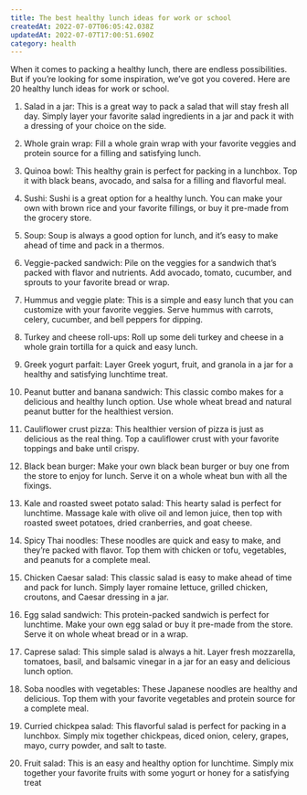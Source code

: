 ```yaml
---
title: The best healthy lunch ideas for work or school
createdAt: 2022-07-07T06:05:42.038Z
updatedAt: 2022-07-07T17:00:51.690Z
category: health
---
```


When it comes to packing a healthy lunch, there are endless possibilities. But if you’re looking for some inspiration, we’ve got you covered. Here are 20 healthy lunch ideas for work or school.

1. Salad in a jar: This is a great way to pack a salad that will stay fresh all day. Simply layer your favorite salad ingredients in a jar and pack it with a dressing of your choice on the side.

2. Whole grain wrap: Fill a whole grain wrap with your favorite veggies and protein source for a filling and satisfying lunch.

3. Quinoa bowl: This healthy grain is perfect for packing in a lunchbox. Top it with black beans, avocado, and salsa for a filling and flavorful meal.

4. Sushi: Sushi is a great option for a healthy lunch. You can make your own with brown rice and your favorite fillings, or buy it pre-made from the grocery store.

5. Soup: Soup is always a good option for lunch, and it’s easy to make ahead of time and pack in a thermos.

6. Veggie-packed sandwich: Pile on the veggies for a sandwich that’s packed with flavor and nutrients. Add avocado, tomato, cucumber, and sprouts to your favorite bread or wrap.

7. Hummus and veggie plate: This is a simple and easy lunch that you can customize with your favorite veggies. Serve hummus with carrots, celery, cucumber, and bell peppers for dipping.

8. Turkey and cheese roll-ups: Roll up some deli turkey and cheese in a whole grain tortilla for a quick and easy lunch.

9. Greek yogurt parfait: Layer Greek yogurt, fruit, and granola in a jar for a healthy and satisfying lunchtime treat.

10. Peanut butter and banana sandwich: This classic combo makes for a delicious and healthy lunch option. Use whole wheat bread and natural peanut butter for the healthiest version.

11. Cauliflower crust pizza: This healthier version of pizza is just as delicious as the real thing. Top a cauliflower crust with your favorite toppings and bake until crispy.

12. Black bean burger: Make your own black bean burger or buy one from the store to enjoy for lunch. Serve it on a whole wheat bun with all the fixings.

13. Kale and roasted sweet potato salad: This hearty salad is perfect for lunchtime. Massage kale with olive oil and lemon juice, then top with roasted sweet potatoes, dried cranberries, and goat cheese.

14. Spicy Thai noodles: These noodles are quick and easy to make, and they’re packed with flavor. Top them with chicken or tofu, vegetables, and peanuts for a complete meal.

15. Chicken Caesar salad: This classic salad is easy to make ahead of time and pack for lunch. Simply layer romaine lettuce, grilled chicken, croutons, and Caesar dressing in a jar.

16. Egg salad sandwich: This protein-packed sandwich is perfect for lunchtime. Make your own egg salad or buy it pre-made from the store. Serve it on whole wheat bread or in a wrap.

17. Caprese salad: This simple salad is always a hit. Layer fresh mozzarella, tomatoes, basil, and balsamic vinegar in a jar for an easy and delicious lunch option.

18. Soba noodles with vegetables: These Japanese noodles are healthy and delicious. Top them with your favorite vegetables and protein source for a complete meal.

19. Curried chickpea salad: This flavorful salad is perfect for packing in a lunchbox. Simply mix together chickpeas, diced onion, celery, grapes, mayo, curry powder, and salt to taste.

20. Fruit salad: This is an easy and healthy option for lunchtime. Simply mix together your favorite fruits with some yogurt or honey for a satisfying treat
